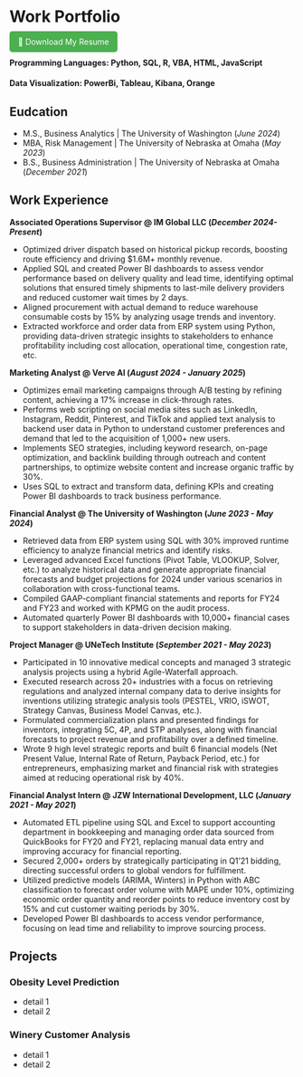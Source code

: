 # Work Portfolio

<a href="/assets/resume.pdf" download style="padding: 10px 15px; background-color: #4CAF50; color: white; text-decoration: none; border-radius: 5px;">
📄 Download My Resume
</a>

#### Programming Languages: Python, SQL, R, VBA, HTML, JavaScript
#### Data Visualization: PowerBi, Tableau, Kibana, Orange

## Eudcation
- M.S., Business Analytics | The University of Washington (_June 2024_)
- MBA, Risk Management | The University of Nebraska at Omaha (_May 2023_)
- B.S., Business Administration | The University of Nebraska at Omaha (_December 2021_)

## Work Experience
**Associated Operations Supervisor @ IM Global LLC (_December 2024- Present_)**
- Optimized driver dispatch based on historical pickup records, boosting route efficiency and driving $1.6M+ monthly revenue.
-	Applied SQL and created Power BI dashboards to assess vendor performance based on delivery quality and lead time, identifying optimal solutions that ensured timely shipments to last-mile delivery providers and reduced customer wait times by 2 days.
-	Aligned procurement with actual demand to reduce warehouse consumable costs by 15% by analyzing usage trends and inventory.
-	Extracted workforce and order data from ERP system using Python, providing data-driven strategic insights to stakeholders to enhance profitability including cost allocation, operational time, congestion rate, etc. 

**Marketing Analyst @ Verve AI (_August 2024 - January 2025_)**
-	Optimizes email marketing campaigns through A/B testing by refining content, achieving a 17% increase in click-through rates.
-	Performs web scripting on social media sites such as LinkedIn, Instagram, Reddit, Pinterest, and TikTok and applied text analysis to backend user data in Python to understand customer preferences and demand that led to the acquisition of 1,000+ new users.
-	Implements SEO strategies, including keyword research, on-page optimization, and backlink building through outreach and content partnerships, to optimize website content and increase organic traffic by 30%. 
-	Uses SQL to extract and transform data, defining KPIs and creating Power BI dashboards to track business performance.

**Financial Analyst @ The University of Washington (_June 2023 - May 2024_)**
-	Retrieved data from ERP system using SQL with 30% improved runtime efficiency to analyze financial metrics and identify risks.
-	Leveraged advanced Excel functions (Pivot Table, VLOOKUP, Solver, etc.) to analyze historical data and generate appropriate financial forecasts and budget projections for 2024 under various scenarios in collaboration with cross-functional teams.
-	Compiled GAAP-compliant financial statements and reports for FY24 and FY23 and worked with KPMG on the audit process.
-	Automated quarterly Power BI dashboards with 10,000+ financial cases to support stakeholders in data-driven decision making.

**Project Manager @ UNeTech Institute (_September 2021 - May 2023_)**
-	Participated in 10 innovative medical concepts and managed 3 strategic analysis projects using a hybrid Agile-Waterfall approach.
-	Executed research across 20+ industries with a focus on retrieving regulations and analyzed internal company data to derive insights for inventions utilizing strategic analysis tools (PESTEL, VRIO, iSWOT, Strategy Canvas, Business Model Canvas, etc.).
-	Formulated commercialization plans and presented findings for inventors, integrating 5C, 4P, and STP analyses, along with financial forecasts to project revenue and profitability over a defined timeline.
-	Wrote 9 high level strategic reports and built 6 financial models (Net Present Value, Internal Rate of Return, Payback Period, etc.) for entrepreneurs, emphasizing market and financial risk with strategies aimed at reducing operational risk by 40%.

**Financial Analyst Intern @ JZW International Development, LLC (_January 2021 - May 2021_)**
-	Automated ETL pipeline using SQL and Excel to support accounting department in bookkeeping and managing order data sourced from QuickBooks for FY20 and FY21, replacing manual data entry and improving accuracy for financial reporting.
-	Secured 2,000+ orders by strategically participating in Q1’21 bidding, directing successful orders to global vendors for fulfillment.
-	Utilized predictive models (ARIMA, Winters) in Python with ABC classification to forecast order volume with MAPE under 10%, optimizing economic order quantity and reorder points to reduce inventory cost by 15% and cut customer waiting periods by 30%.
-	Developed Power BI dashboards to access vendor performance, focusing on lead time and reliability to improve sourcing process.

## Projects
### Obesity Level Prediction
- detail 1
- detail 2

### Winery Customer Analysis
- detail 1
- detail 2
